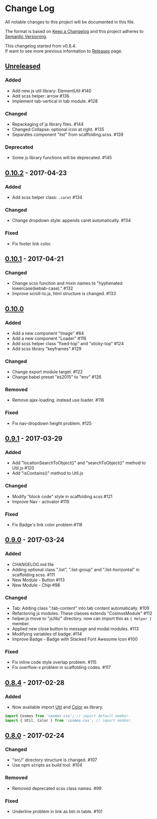 # Change Log
All notable changes to this project will be documented in this file.

The format is based on [Keep a Changelog](http://keepachangelog.com/)
and this project adheres to [Semantic Versioning](http://semver.org/).

This changelog started from v0.8.4.  
If want to see more previous information to [Releases](https://github.com/archco/cosmos-css/releases) page.

## [Unreleased]
### Added
- Add new js util library: ElementUtil #140
- Add scss helper: arrow #136
- Implement tab-vertical in tab module. #128

### Changed
- Repackaging of js library files. #144
- Changed Collapse: optional icon at right. #135
- Separates component "list" from scaffolding.scss. #139

### Deprecated
- Some js library functions will be deprecated. #145

## [0.10.2] - 2017-04-23
### Added
- Add scss helper class: `.caret` #134

### Changed
- Change dropdown style: appends caret automatically. #134

### Fixed
- Fix footer link color.

## [0.10.1] - 2017-04-21
### Changed
- Change scss function and mixin names to "hyphenated lowercase(kebab-case)." #132
- Improve scroll-to.js, html structure is changed. #133

## [0.10.0]
### Added
- Add a new component "Image" #84
- Add a new component "Loader" #116
- Add scss helper class "fixed-top" and "sticky-top" #124
- Add scss library "keyframes" #129

### Changed
- Change export module target. #122
- Change babel preset "es2015" to "env" #126

### Removed
- Remove ajax-loading. instead use loader. #116

### Fixed
- Fix nav-dropdown height problem. #125

## [0.9.1] - 2017-03-29
### Added
- Add "locationSearchToObject()" and "searchToObject()" method to Util.js #120
- Add "isContains()" method to Util.js

### Changed
- Modify "block code" style in scaffolding.scss #121
- Improve Nav - activator #119

### Fixed
- Fix Badge's link color problem #118

## [0.9.0] - 2017-03-24
### Added
- CHANGELOG.md file
- Adding optional class ".list", ".list-group" and ".list-horizontal" in scaffolding.scss. #111
- New Module - Button #113
- New Module - Chip #98

### Changed
- Tab: Adding class ".tab-content" into tab content automatically. #109
- Refactoring js modules. These classes extends "CosmosModule" #112
- helper.js move to "js/lib/" directory. now can import this as `{ Helper }` member.
- Applied new close button to message and modal modules. #113
- Modifying variables of badge. #114
- Improve Badge - Badge with Stacked Font Awesome Icon #100

### Fixed
- Fix inline code style overlap problem. #115
- Fix overflow-x problem in scaffolding codes. #117

## [0.8.4] - 2017-02-28
### Added
- Now available import [Util](https://github.com/archco/cosmos-css/wiki/util) and [Color](https://github.com/archco/cosmos-css/wiki/color) as library.
```javascript
import Cosmos from 'cosmos-css'; // import default member.
import { Util, Color } from 'cosmos-css'; // import member.
```

## [0.8.0] - 2017-02-24
### Changed
- "src/" directory structure is changed. #107
- Use npm scripts as build tool. #104

### Removed
- Removed deprecated scss class names. #99

### Fixed
- Underline problem in link as btn in table. #101

[Unreleased]: https://github.com/archco/cosmos-css/compare/v0.10.2...master
[0.10.2]: https://github.com/archco/cosmos-css/compare/v0.10.1...v0.10.2
[0.10.1]: https://github.com/archco/cosmos-css/compare/v0.10.0...v0.10.1
[0.10.0]: https://github.com/archco/cosmos-css/compare/v0.9.1...v0.10.0
[0.9.1]: https://github.com/archco/cosmos-css/compare/v0.9.0...v0.9.1
[0.9.0]: https://github.com/archco/cosmos-css/compare/v0.8.4...v0.9.0
[0.8.4]: https://github.com/archco/cosmos-css/compare/v0.8.0...v0.8.4
[0.8.0]: https://github.com/archco/cosmos-css/compare/v0.7.0...v0.8.0
